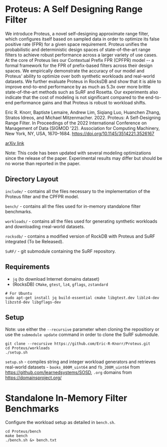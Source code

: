 # Proteus: A Self Designing Range Filter

We introduce Proteus, a novel self-designing approximate range filter, which configures itself based on sampled data in order to optimize its false positive rate (FPR) for a given space requirement.
Proteus unifies the probabilistic and deterministic design spaces of state-of-the-art range filters to achieve robust performance across a larger variety of use cases.
At the core of Proteus lies our Contextual Prefix FPR (CPFPR) model -- a formal framework for the FPR of prefix-based filters across their design spaces.
We empirically demonstrate the accuracy of our model and Proteus' ability to optimize over both synthetic workloads and real-world datasets.
We further evaluate Proteus in RocksDB and show that it is able to improve end-to-end performance by as much as 5.3x over more brittle state-of-the-art methods such as SuRF and Rosetta.
Our experiments also indicate that the cost of modeling is not significant compared to the end-to-end performance gains and that Proteus is robust to workload shifts.

Eric R. Knorr, Baptiste Lemaire, Andrew Lim, Siqiang Luo, Huanchen Zhang, Stratos Idreos, and Michael Mitzenmacher. 2022. Proteus: A Self-Designing Range Filter. In Proceedings of the 2022 International Conference on Management of Data (SIGMOD '22). Association for Computing Machinery, New York, NY, USA, 1670–1684. https://doi.org/10.1145/3514221.3526167

[arXiv link](https://arxiv.org/abs/2207.01503)


Note: This code has been updated with several modeling optimizations since the release of the paper. Experimental results may differ but should be no worse than reported in the paper.


## Directory Layout
`include/` - contains all the files necessary to the implementation of the Proteus filter and the CPFPR model.

`bench/` - contains all the files used for in-memory standalone filter benchmarks.

`workloads/` - contains all the files used for generating synthetic workloads and downloading rreal-world datasets.

`rocksdb/` - contains a modified version of RockDB with Proteus and SuRF integrated (To be Released).

`SuRF/` - git submodule containing the SuRF repository. 

## Requirements

- `jq` (to download Internet domains dataset)
- (RocksDB) `CMake`, `gtest`, `lz4`, `gflags`, `zstandard`

```	
# For Ubuntu
sudo apt-get install jq build-essential cmake libgtest.dev liblz4-dev libzstd-dev libgflags-dev
```

## Setup

Note: use either the `--recursive` parameter when cloning the repositiory or use the `submodule update` command in order to clone the SuRF submodule.  


	git clone --recursive https://github.com/Eric-R-Knorr/Proteus.git
	cd Proteus/workloads
	./setup.sh

	
`setup.sh` - compiles string and integer workload generators and retrieves real-world datasets - `books_800M_uint64` and `fb_200M_uint64` from https://github.com/learnedsystems/SOSD, `.org` domains from https://domainsproject.org/


# Standalone In-Memory Filter Benchmarks

Configure the workload setup as detailed in `bench.sh`.

	cd Proteus/bench
	make bench
	./bench.sh &> bench.txt
